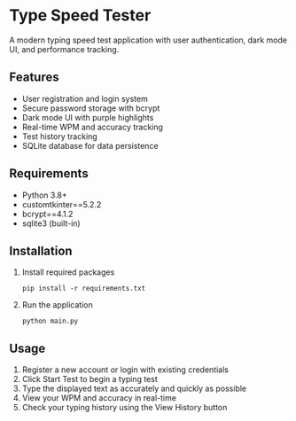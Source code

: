 # Type Speed Tester

A modern typing speed test application with user authentication, dark mode UI, and performance tracking.

## Features

- User registration and login system
- Secure password storage with bcrypt
- Dark mode UI with purple highlights
- Real-time WPM and accuracy tracking
- Test history tracking
- SQLite database for data persistence

## Requirements

- Python 3.8+
- customtkinter==5.2.2
- bcrypt==4.1.2
- sqlite3 (built-in)

## Installation

1. Install required packages
   ```
   pip install -r requirements.txt
   ```

2. Run the application
   ```
   python main.py
   ```

## Usage

1. Register a new account or login with existing credentials
2. Click Start Test to begin a typing test
3. Type the displayed text as accurately and quickly as possible
4. View your WPM and accuracy in real-time
5. Check your typing history using the View History button
